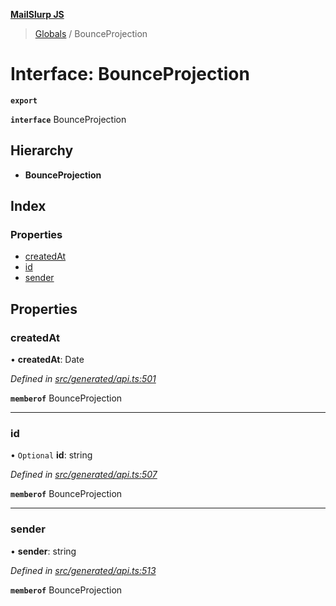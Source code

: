 **[MailSlurp JS](../README.md)**

> [Globals](../README.md) / BounceProjection

# Interface: BounceProjection

**`export`** 

**`interface`** BounceProjection

## Hierarchy

* **BounceProjection**

## Index

### Properties

* [createdAt](bounceprojection.md#createdat)
* [id](bounceprojection.md#id)
* [sender](bounceprojection.md#sender)

## Properties

### createdAt

•  **createdAt**: Date

*Defined in [src/generated/api.ts:501](https://github.com/mailslurp/mailslurp-client/blob/3871a9e/src/generated/api.ts#L501)*

**`memberof`** BounceProjection

___

### id

• `Optional` **id**: string

*Defined in [src/generated/api.ts:507](https://github.com/mailslurp/mailslurp-client/blob/3871a9e/src/generated/api.ts#L507)*

**`memberof`** BounceProjection

___

### sender

•  **sender**: string

*Defined in [src/generated/api.ts:513](https://github.com/mailslurp/mailslurp-client/blob/3871a9e/src/generated/api.ts#L513)*

**`memberof`** BounceProjection
